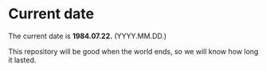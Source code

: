 # Current date

The current date is **1984.07.22.** (YYYY.MM.DD.)

This repository will be good when the world ends, so we will know how long it lasted.